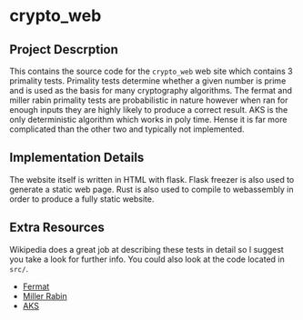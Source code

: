 # crypto_web

## Project Descrption
This contains the source code for the `crypto_web` web site which contains 3 primality tests. Primality tests determine whether a given number is prime and is used as the basis for many cryptography algorithms. The fermat and miller rabin primality tests are probabilistic in nature however when ran for enough inputs they are highly likely to produce a correct result. AKS is the only deterministic algorithm which works in poly time. Hense it is far more complicated than the other two and typically not implemented.

## Implementation Details
The website itself is written in HTML with flask. Flask freezer is also used to generate a static web page. Rust is also used to compile to webassembly in order to produce a fully static website.

## Extra Resources
Wikipedia does a great job at describing these tests in detail so I suggest you take a look for further info. You could also look at the code located in `src/`.
 - [Fermat](https://en.wikipedia.org/wiki/Fermat_primality_test)
 - [Miller Rabin](https://en.wikipedia.org/wiki/Miller%E2%80%93Rabin_primality_test)
 - [AKS](https://en.wikipedia.org/wiki/AKS_primality_test)
 